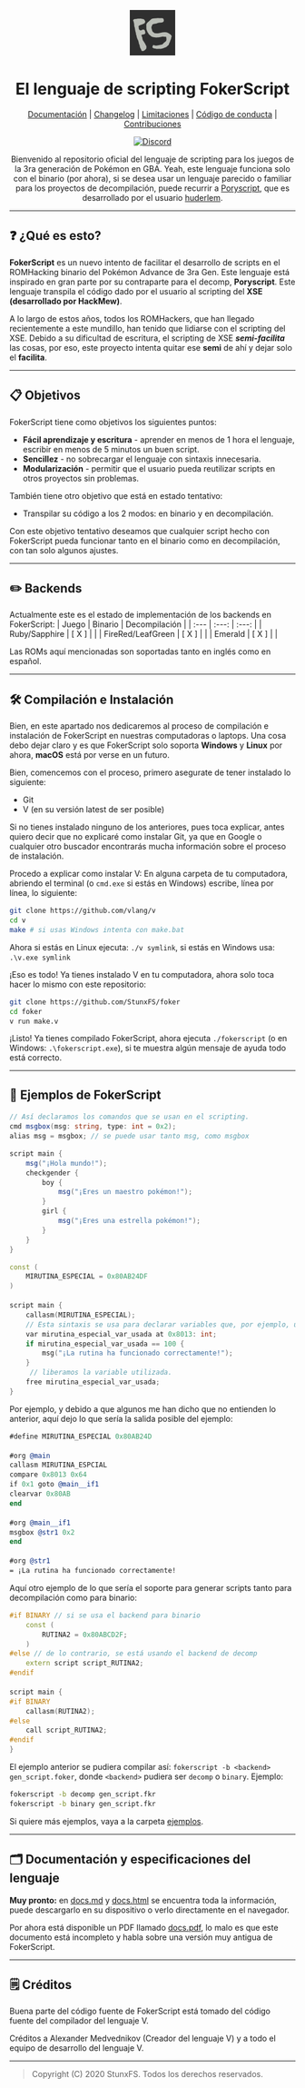 <div align="center">

<p>
    <img width="80" src="https://github.com/StunxFS/foker/blob/master/logo.png?raw=true">
</p>

<!--- ![FokerScript's logo](logo.png) --->

<h1>El lenguaje de scripting FokerScript</h1>

[Documentación](/docs/docs.pdf) |
[Changelog](CHANGELOG.md) |
[Limitaciones](LIMITACIONES.md) |
[Código de conducta](CODE_OF_CONDUCT.md) |
[Contribuciones](CONTRIBUTING.md)

[![Discord][DiscordBadge]][DiscordUrl]

Bienvenido al repositorio oficial del lenguaje de scripting para los juegos de la 3ra generación de Pokémon en GBA. Yeah, este lenguaje funciona solo con el binario (por ahora), si se desea usar un lenguaje parecido o familiar para los proyectos de decompilación, puede recurrir a [Poryscript](https://github.com/huderlem/poryscript), que es desarrollado por el usuario [huderlem](https://github.com/huderlem).

</div>

* * *

## :question: ¿Qué es esto?

**FokerScript** es un nuevo intento de facilitar el desarrollo de scripts en el ROMHacking binario del Pokémon Advance de 3ra Gen. Este lenguaje está inspirado en gran parte por su contraparte para el decomp, **Poryscript**. Este lenguaje transpila el código dado por el usuario al scripting del **XSE (desarrollado por HackMew)**.

A lo largo de estos años, todos los ROMHackers, que han llegado recientemente a este mundillo, han tenido que lidiarse con el scripting del XSE. Debido a su dificultad de escritura, el scripting de XSE ***semi-facilita*** las cosas, por eso, este proyecto intenta quitar ese **semi** de ahí y dejar solo el **facilita**.

* * *

## :clipboard: Objetivos

FokerScript tiene como objetivos los siguientes puntos:

* **Fácil aprendizaje y escritura** - aprender en menos de 1 hora el lenguaje, escribir en menos de 5 minutos un buen script.
* **Sencillez** - no sobrecargar el lenguaje con sintaxis innecesaria.
* **Modularización** - permitir que el usuario pueda reutilizar scripts en otros proyectos sin problemas.

También tiene otro objetivo que está en estado tentativo:

* Transpilar su código a los 2 modos: en binario y en decompilación.

Con este objetivo tentativo deseamos que cualquier script hecho con FokerScript pueda funcionar tanto en el binario como en decompilación, con tan solo algunos ajustes.

* * *

## :pencil2: Backends

Actualmente este es el estado de implementación de los backends en FokerScript:
| Juego             | Binario | Decompilación |
| :---              | :---:   | :---:         |
| Ruby/Sapphire     |  [ X ]  |               |
| FireRed/LeafGreen |  [ X ]  |               |
| Emerald           |  [ X ]  |               |

Las ROMs aquí mencionadas son soportadas tanto en inglés como en español.

* * *

## :hammer_and_wrench: Compilación e Instalación

Bien, en este apartado nos dedicaremos al proceso de compilación e instalación de FokerScript en nuestras computadoras o laptops. Una cosa debo dejar claro y es que FokerScript solo soporta **Windows** y **Linux** por ahora, **macOS** está por verse en un futuro.

Bien, comencemos con el proceso, primero asegurate de tener instalado lo siguiente:

* Git
* V (en su versión latest de ser posible)

Si no tienes instalado ninguno de los anteriores, pues toca explicar, antes quiero decir que no explicaré como instalar Git, ya que en Google o cualquier otro buscador encontrarás mucha información sobre el proceso de instalación.

Procedo a explicar como instalar V: En alguna carpeta de tu computadora, abriendo el terminal (o ``cmd.exe`` si estás en Windows) escribe, línea por línea, lo siguiente:

```bash
git clone https://github.com/vlang/v
cd v
make # si usas Windows intenta con make.bat
```

Ahora si estás en Linux ejecuta: ``./v symlink``, si estás en Windows usa: ``.\v.exe symlink``

¡Eso es todo! Ya tienes instalado V en tu computadora, ahora solo toca hacer lo mismo con este repositorio:

```bash
git clone https://github.com/StunxFS/foker
cd foker
v run make.v
```

¡Listo! Ya tienes compilado FokerScript, ahora ejecuta ``./fokerscript`` (o en Windows: ``.\fokerscript.exe``), si te muestra algún mensaje de ayuda todo está correcto.

* * *

## :blue_book: Ejemplos de FokerScript

```cs
// Así declaramos los comandos que se usan en el scripting.
cmd msgbox(msg: string, type: int = 0x2);
alias msg = msgbox; // se puede usar tanto msg, como msgbox
```

```cs
script main {
    msg("¡Hola mundo!");
    checkgender {
        boy {
            msg("¡Eres un maestro pokémon!");
        }
        girl {
            msg("¡Eres una estrella pokémon!");
        }
    }
}
```

```cpp
const (
    MIRUTINA_ESPECIAL = 0x80AB24DF
)

script main {
    callasm(MIRUTINA_ESPECIAL);
    // Esta sintaxis se usa para declarar variables que, por ejemplo, una rutina utiliza.
    var mirutina_especial_var_usada at 0x8013: int;
    if mirutina_especial_var_usada == 100 {
        msg("¡La rutina ha funcionado correctamente!");
    }
     // liberamos la variable utilizada.
    free mirutina_especial_var_usada;
}
```

Por ejemplo, y debido a que algunos me han dicho que no entienden lo anterior, aquí dejo lo que sería la salida posible del ejemplo:

```llvm
#define MIRUTINA_ESPECIAL 0x80AB24D

#org @main
callasm MIRUTINA_ESPCIAL
compare 0x8013 0x64
if 0x1 goto @main__if1
clearvar 0x80AB
end

#org @main__if1
msgbox @str1 0x2
end

#org @str1
= ¡La rutina ha funcionado correctamente!
```

Aquí otro ejemplo de lo que sería el soporte para generar scripts tanto para decompilación como para binario:

```c++
#if BINARY // si se usa el backend para binario
    const (
        RUTINA2 = 0x80ABCD2F;
    )
#else // de lo contrario, se está usando el backend de decomp
    extern script script_RUTINA2;
#endif

script main {
#if BINARY
    callasm(RUTINA2);
#else
    call script_RUTINA2;
#endif
}
```

El ejemplo anterior se pudiera compilar así: ``fokerscript -b <backend> gen_script.foker``, donde ``<backend>`` pudiera ser ``decomp`` o ``binary``. Ejemplo:

```bash
fokerscript -b decomp gen_script.fkr
fokerscript -b binary gen_script.fkr
```

Si quiere más ejemplos, vaya a la carpeta [ejemplos](/ejemplos/).

* * *

## :card_index_dividers: Documentación y especificaciones del lenguaje

**Muy pronto:** en [docs.md](docs/docs.md) y [docs.html](docs/docs.html) se encuentra toda la información, puede descargarlo en su dispositivo o verlo directamente en el navegador.

Por ahora está disponible un PDF llamado [docs.pdf](docs/docs.pdf), lo malo es que este documento está incompleto y habla sobre una versión muy antigua de FokerScript.

* * *

## :spiral_notepad: Créditos

Buena parte del código fuente de FokerScript está tomado del código fuente del compilador del lenguaje V.

Créditos a Alexander Medvednikov (Creador del lenguaje V) y a todo el equipo de desarrollo del lenguaje V.

* * *

> Copyright (C) 2020 StunxFS. Todos los derechos reservados.

<!--- Utilidades --->
[DiscordBadge]: https://img.shields.io/discord/779007353185239070?label=Discord&logo=Discord&logoColor=white
[DiscordUrl]: https://discord.gg/pnvcap7WYT
